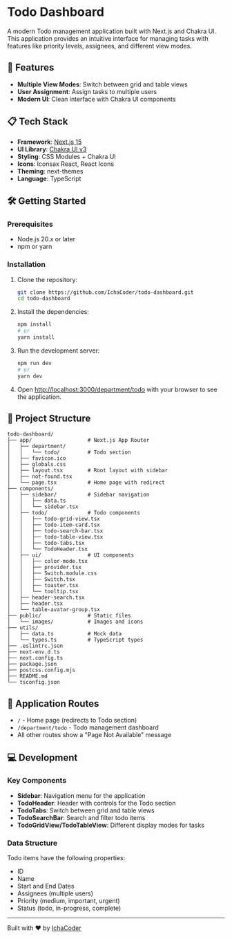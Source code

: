 # Todo Dashboard

A modern Todo management application built with Next.js and Chakra UI. This application provides an intuitive interface for managing tasks with features like priority levels, assignees, and different view modes.

## 🚀 Features

- **Multiple View Modes**: Switch between grid and table views
- **User Assignment**: Assign tasks to multiple users
- **Modern UI**: Clean interface with Chakra UI components

## 📋 Tech Stack

- **Framework**: [Next.js 15](https://nextjs.org/)
- **UI Library**: [Chakra UI v3](https://chakra-ui.com/)
- **Styling**: CSS Modules + Chakra UI
- **Icons**: Iconsax React, React Icons
- **Theming**: next-themes
- **Language**: TypeScript

## 🛠️ Getting Started

### Prerequisites

- Node.js 20.x or later
- npm or yarn

### Installation

1. Clone the repository:

   ```bash
   git clone https://github.com/IchaCoder/todo-dashboard.git
   cd todo-dashboard
   ```

2. Install the dependencies:

   ```bash
   npm install
   # or
   yarn install
   ```

3. Run the development server:

   ```bash
   npm run dev
   # or
   yarn dev
   ```

4. Open [http://localhost:3000/department/todo](http://localhost:3000/department/todo) with your browser to see the application.

## 📁 Project Structure

```
todo-dashboard/
├── app/                  # Next.js App Router
│   ├── department/
│   │   └── todo/         # Todo section
│   ├── favicon.ico
│   ├── globals.css
│   ├── layout.tsx        # Root layout with sidebar
│   ├── not-found.tsx
│   └── page.tsx          # Home page with redirect
├── components/
│   ├── sidebar/          # Sidebar navigation
│   │   ├── data.ts
│   │   └── sidebar.tsx
│   ├── todo/             # Todo components
│   │   ├── todo-grid-view.tsx
│   │   ├── todo-item-card.tsx
│   │   ├── todo-search-bar.tsx
│   │   ├── todo-table-view.tsx
│   │   ├── todo-tabs.tsx
│   │   └── TodoHeader.tsx
│   ├── ui/               # UI components
│   │   ├── color-mode.tsx
│   │   ├── provider.tsx
│   │   ├── Switch.module.css
│   │   ├── Switch.tsx
│   │   ├── toaster.tsx
│   │   └── tooltip.tsx
│   ├── header-search.tsx
│   ├── header.tsx
│   └── table-avatar-group.tsx
├── public/               # Static files
│   └── images/           # Images and icons
├── utils/
│   ├── data.ts           # Mock data
│   └── types.ts          # TypeScript types
├── .eslintrc.json
├── next-env.d.ts
├── next.config.ts
├── package.json
├── postcss.config.mjs
├── README.md
└── tsconfig.json
```

## 📱 Application Routes

- `/` - Home page (redirects to Todo section)
- `/department/todo` - Todo management dashboard
- All other routes show a "Page Not Available" message

## 💻 Development

### Key Components

- **Sidebar**: Navigation menu for the application
- **TodoHeader**: Header with controls for the Todo section
- **TodoTabs**: Switch between grid and table views
- **TodoSearchBar**: Search and filter todo items
- **TodoGridView/TodoTableView**: Different display modes for tasks

### Data Structure

Todo items have the following properties:

- ID
- Name
- Start and End Dates
- Assignees (multiple users)
- Priority (medium, important, urgent)
- Status (todo, in-progress, complete)

---

Built with ❤️ by [IchaCoder](https://github.com/IchaCoder)
